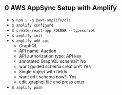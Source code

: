## 0 AWS AppSync Setup with Amplify 
- `$ npm i -g @aws-amplify/cli`
- `$ amplify configure`
- `$ create-react-app FOLDER --typescript`
- `$ amplify init`
- `$ amplify add api`
  - GraphQL
  - API name: Auction
  - API authorization type: API key
  - annotated GraphQL schema?: No
  - want guided schema creation?: Yes
  - Single object with fields
  - want edit schema now?: Yes
  - edit .graphql file and press enter
- `$ amplify push`
